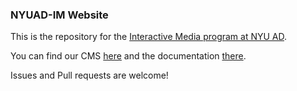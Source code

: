 ### NYUAD-IM Website

This is the repository for the [Interactive Media program at NYU AD](http://nyuad.im).

You can find our CMS [here](http://github.com/nyuad-im/website-panel) and the documentation [there](http://nyuad-im.github.io/website-panel).

Issues and Pull requests are welcome!
